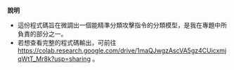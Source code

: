 **說明**
* 這份程式碼旨在微調出一個能精準分類攻擊指令的分類模型，是我在專題中所負責的部分之一。
* 若想查看完整的程式碼輸出，可前往 https://colab.research.google.com/drive/1maQJwgzAscVA5gz4CUicxmjqWtT_Mr8k?usp=sharing 。